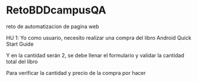# RetoBDDcampusQA

reto de automatizacion de pagina web 


HU 1: Yo como usuario, necesito realizar una compra del libro Android Quick Start Guide

Y en la cantidad serán 2, se debe llenar el formulario y validar la cantidad total del libro

Para verificar la cantidad y precio de la compra por hacer
